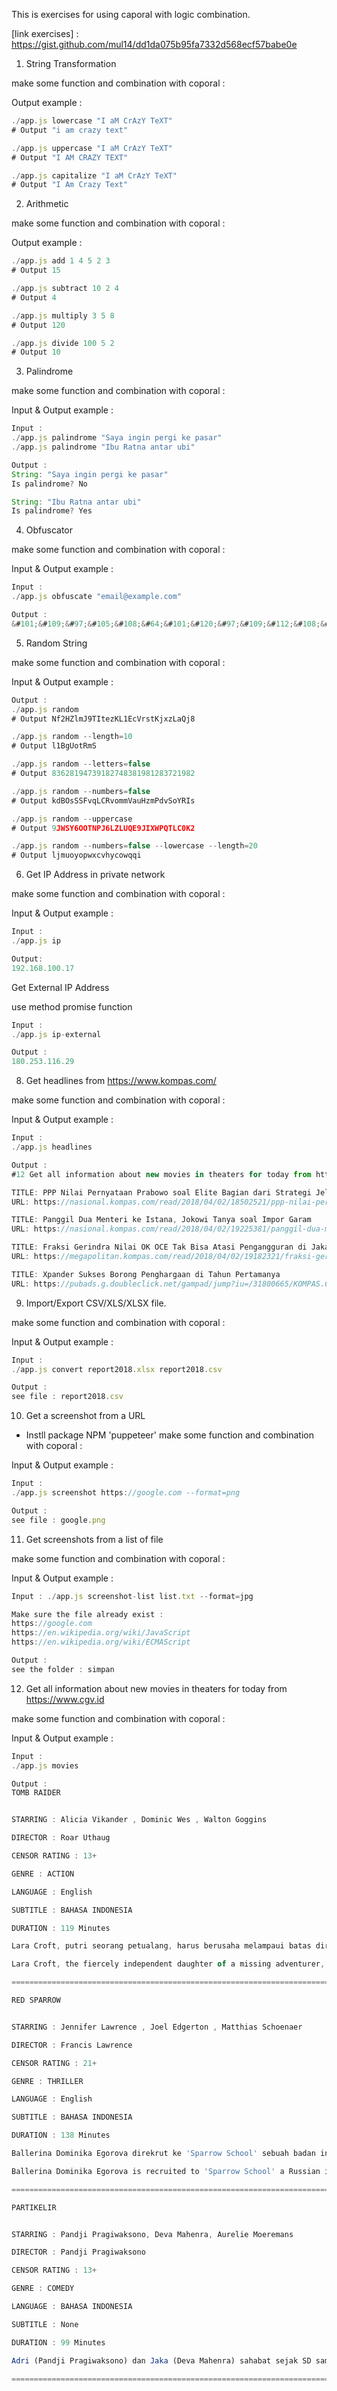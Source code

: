 This is exercises for using caporal with logic combination. 

[link exercises] : https://gist.github.com/mul14/dd1da075b95fa7332d568ecf57babe0e

1. String Transformation

make some function and combination with coporal :

Output example :
```javascript
./app.js lowercase "I aM CrAzY TeXT"
# Output "i am crazy text"

./app.js uppercase "I aM CrAzY TeXT"
# Output "I AM CRAZY TEXT"

./app.js capitalize "I aM CrAzY TeXT"
# Output "I Am Crazy Text"
```

2. Arithmetic

make some function and combination with coporal :

Output example :
```javascript
./app.js add 1 4 5 2 3
# Output 15

./app.js subtract 10 2 4
# Output 4

./app.js multiply 3 5 8
# Output 120

./app.js divide 100 5 2
# Output 10
```

3. Palindrome

make some function and combination with coporal :

Input & Output example :
```javascript
Input : 
./app.js palindrome "Saya ingin pergi ke pasar"
./app.js palindrome "Ibu Ratna antar ubi"

Output : 
String: "Saya ingin pergi ke pasar"
Is palindrome? No

String: "Ibu Ratna antar ubi"
Is palindrome? Yes
```
4. Obfuscator

make some function and combination with coporal :

Input & Output example :
```javascript
Input : 
./app.js obfuscate "email@example.com"

Output : 
&#101;&#109;&#97;&#105;&#108;&#64;&#101;&#120;&#97;&#109;&#112;&#108;&#101;&#46;&#99;&#111;&#109;
```
5. Random String

make some function and combination with coporal :

Input & Output example :
```javascript
Output : 
./app.js random
# Output Nf2HZlmJ9TItezKL1EcVrstKjxzLaQj8

./app.js random --length=10
# Output l1BgUotRmS

./app.js random --letters=false
# Output 83628194739182748381981283721982

./app.js random --numbers=false
# Output kdBOsSSFvqLCRvommVauHzmPdvSoYRIs

./app.js random --uppercase
# Output 9JWSY6OOTNPJ6LZLUQE9JIXWPQTLC0K2

./app.js random --numbers=false --lowercase --length=20
# Output ljmuoyopwxcvhycowqqi
```

6. Get IP Address in private network

make some function and combination with coporal :

Input & Output example :
```javascript
Input :
./app.js ip

Output:
192.168.100.17
```
Get External IP Address

use method promise function 
```javascript
Input :
./app.js ip-external

Output :
180.253.116.29
```

8. Get headlines from https://www.kompas.com/

make some function and combination with coporal :

Input & Output example :
```javascript
Input : 
./app.js headlines

Output :
#12 Get all information about new movies in theaters for today from http://www.21cineplex.com/nowplaying

TITLE: PPP Nilai Pernyataan Prabowo soal Elite Bagian dari Strategi Jelang 2019
URL: https://nasional.kompas.com/read/2018/04/02/18502521/ppp-nilai-pernyataan-prabowo-soal-elite-bagian-dari-strategi-jelang-2019

TITLE: Panggil Dua Menteri ke Istana, Jokowi Tanya soal Impor Garam
URL: https://nasional.kompas.com/read/2018/04/02/19225381/panggil-dua-menteri-ke-istana-jokowi-tanya-soal-impor-garam

TITLE: Fraksi Gerindra Nilai OK OCE Tak Bisa Atasi Pengangguran di Jakarta
URL: https://megapolitan.kompas.com/read/2018/04/02/19182321/fraksi-gerindra-nilai-ok-oce-tak-bisa-atasi-pengangguran-di-jakarta

TITLE: Xpander Sukses Borong Penghargaan di Tahun Pertamanya
URL: https://pubads.g.doubleclick.net/gampad/jump?iu=/31800665/KOMPAS.COM/home&sz=740x500&t=Pos=HL4&c=20180207111
```
9. Import/Export CSV/XLS/XLSX file.

make some function and combination with coporal :

Input & Output example :
```javascript
Input :
./app.js convert report2018.xlsx report2018.csv

Output : 
see file : report2018.csv
```

10. Get a screenshot from a URL

- Instll package NPM 'puppeteer'
make some function and combination with coporal :

Input & Output example :
```javascript
Input : 
./app.js screenshot https://google.com --format=png

Output :
see file : google.png
```

11. Get screenshots from a list of file

make some function and combination with coporal :

Input & Output example :
```javascript
Input : ./app.js screenshot-list list.txt --format=jpg

Make sure the file already exist : 
https://google.com
https://en.wikipedia.org/wiki/JavaScript
https://en.wikipedia.org/wiki/ECMAScript

Output :
see the folder : simpan
```

12. Get all information about new movies in theaters for today from https://www.cgv.id

make some function and combination with coporal :

Input & Output example :
```javascript
Input :
./app.js movies

Output :
TOMB RAIDER


STARRING : Alicia Vikander , Dominic Wes , Walton Goggins

DIRECTOR : Roar Uthaug

CENSOR RATING : 13+

GENRE : ACTION

LANGUAGE : English

SUBTITLE : BAHASA INDONESIA

DURATION : 119 Minutes

Lara Croft, putri seorang petualang, harus berusaha melampaui batas dirinya saat dia menemukan dirinya berada di pulau tempat ayahnyamenghilang.

Lara Croft, the fiercely independent daughter of a missing adventurer, must push herself beyond her limits when she finds herself on the island where her father disappeared.

=========================================================================================================

RED SPARROW


STARRING : Jennifer Lawrence , Joel Edgerton , Matthias Schoenaer

DIRECTOR : Francis Lawrence

CENSOR RATING : 21+

GENRE : THRILLER

LANGUAGE : English

SUBTITLE : BAHASA INDONESIA

DURATION : 138 Minutes

Ballerina Dominika Egorova direkrut ke 'Sparrow School' sebuah badan intelijen Rusia di mana dia dipaksa untuk menggunakan tubuhnya sebagai senjata. Tapi misi pertamanya, yang menargetkan agen CIA, mengancam untuk mengungkap keamanan kedua negara.

Ballerina Dominika Egorova is recruited to 'Sparrow School' a Russian intelligence service where she is forced to use her body as a weapon. But her first mission, targeting a CIA agent, threatens to unravel the security of both nations.

=========================================================================================================

PARTIKELIR


STARRING : Pandji Pragiwaksono, Deva Mahenra, Aurelie Moeremans

DIRECTOR : Pandji Pragiwaksono

CENSOR RATING : 13+

GENRE : COMEDY

LANGUAGE : BAHASA INDONESIA

SUBTITLE : None

DURATION : 99 Minutes

Adri (Pandji Pragiwaksono) dan Jaka (Deva Mahenra) sahabat sejak SD sampai SMA. Mereka terobsesi jadi detektif. Adri lebih berani danberpikir cepat, sementara Jaka strategis dan berpikir panjang. Ketika SMA, mereka dikenal sering mengurusi kasus-kasus di sekolah. Dari “Misteri Berkurangnya Bihun Risol”, "Misteri Hilangnya Gesper Kepala Sekolah" dan "Misteri Kancut Penyumbat WC Sekolah". Sebuah kasus berdampak kepada persahabatan mereka, mereka terpisah pada saat kuliah. Jaka sudah kerja sebagai pengacara di Law Firm Litigasi, sementara Adri masih ngotot dengan cita-citanya dan jadi detektif partikelir (swasta). Suatu hari, Adri menerima job dari perempuan cantik, Tiara (Aurelie Moeremans) yang tiba-tiba ayahnya tertembak. Itu membuat Adri ada di tengah kasus serius dan minta bantuan Jaka.

=========================================================================================================
```